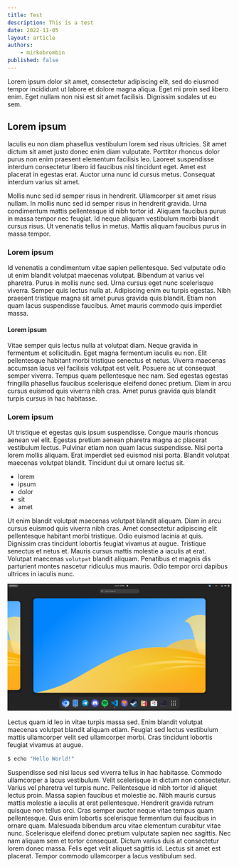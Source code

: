 ```yaml
---
title: Test
description: This is a test
date: 2022-11-05
layout: article
authors: 
    - mirkobrombin
published: false
---
```


Lorem ipsum dolor sit amet, consectetur adipiscing elit, sed do eiusmod tempor incididunt ut labore et dolore magna aliqua. Eget mi proin sed libero enim. Eget nullam non nisi est sit amet facilisis. Dignissim sodales ut eu sem.

## Lorem ipsum

Iaculis eu non diam phasellus vestibulum lorem sed risus ultricies. Sit amet dictum sit amet justo donec enim diam vulputate. Porttitor rhoncus dolor purus non enim praesent elementum facilisis leo. Laoreet suspendisse interdum consectetur libero id faucibus nisl tincidunt eget. Amet est placerat in egestas erat. Auctor urna nunc id cursus metus. Consequat interdum varius sit amet.

Mollis nunc sed id semper risus in hendrerit. Ullamcorper sit amet risus nullam. In mollis nunc sed id semper risus in hendrerit gravida. Urna condimentum mattis pellentesque id nibh tortor id. Aliquam faucibus purus in massa tempor nec feugiat. Id neque aliquam vestibulum morbi blandit cursus risus. Ut venenatis tellus in metus. Mattis aliquam faucibus purus in massa tempor.

### Lorem ipsum

Id venenatis a condimentum vitae sapien pellentesque. Sed vulputate odio ut enim blandit volutpat maecenas volutpat. Bibendum at varius vel pharetra. Purus in mollis nunc sed. Urna cursus eget nunc scelerisque viverra. Semper quis lectus nulla at. Adipiscing enim eu turpis egestas. Nibh praesent tristique magna sit amet purus gravida quis blandit. Etiam non quam lacus suspendisse faucibus. Amet mauris commodo quis imperdiet massa.

#### Lorem ipsum

Vitae semper quis lectus nulla at volutpat diam. Neque gravida in fermentum et sollicitudin. Eget magna fermentum iaculis eu non. Elit pellentesque habitant morbi tristique senectus et netus. Viverra maecenas accumsan lacus vel facilisis volutpat est velit. Posuere ac ut consequat semper viverra. Tempus quam pellentesque nec nam. Sed egestas egestas fringilla phasellus faucibus scelerisque eleifend donec pretium. Diam in arcu cursus euismod quis viverra nibh cras. Amet purus gravida quis blandit turpis cursus in hac habitasse.

### Lorem ipsum

Ut tristique et egestas quis ipsum suspendisse. Congue mauris rhoncus aenean vel elit. Egestas pretium aenean pharetra magna ac placerat vestibulum lectus. Pulvinar etiam non quam lacus suspendisse. Nisi porta lorem mollis aliquam. Erat imperdiet sed euismod nisi porta. Blandit volutpat maecenas volutpat blandit. Tincidunt dui ut ornare lectus sit.

- lorem
- ipsum
- dolor
- sit
- amet

Ut enim blandit volutpat maecenas volutpat blandit aliquam. Diam in arcu cursus euismod quis viverra nibh cras. Amet consectetur adipiscing elit pellentesque habitant morbi tristique. Odio euismod lacinia at quis. Dignissim cras tincidunt lobortis feugiat vivamus at augue. Tristique senectus et netus et. Mauris cursus mattis molestie a iaculis at erat. Volutpat maecenas `volutpat` blandit aliquam. Penatibus et magnis dis parturient montes nascetur ridiculus mus mauris. Odio tempor orci dapibus ultrices in iaculis nunc.

![](/assets/uploads/example.png)

Lectus quam id leo in vitae turpis massa sed. Enim blandit volutpat maecenas volutpat blandit aliquam etiam. Feugiat sed lectus vestibulum mattis ullamcorper velit sed ullamcorper morbi. Cras tincidunt lobortis feugiat vivamus at augue.

```bash
$ echo "Hello World!"
```

Suspendisse sed nisi lacus sed viverra tellus in hac habitasse. Commodo ullamcorper a lacus vestibulum. Velit scelerisque in dictum non consectetur. Varius vel pharetra vel turpis nunc. Pellentesque id nibh tortor id aliquet lectus proin. Massa sapien faucibus et molestie ac. Nibh mauris cursus mattis molestie a iaculis at erat pellentesque. Hendrerit gravida rutrum quisque non tellus orci. Cras semper auctor neque vitae tempus quam pellentesque. Quis enim lobortis scelerisque fermentum dui faucibus in ornare quam. Malesuada bibendum arcu vitae elementum curabitur vitae nunc. Scelerisque eleifend donec pretium vulputate sapien nec sagittis. Nec nam aliquam sem et tortor consequat. Dictum varius duis at consectetur lorem donec massa. Felis eget velit aliquet sagittis id. Lectus sit amet est placerat. Tempor commodo ullamcorper a lacus vestibulum sed.
